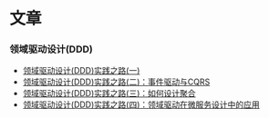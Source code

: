 # 文章

### 领域驱动设计(DDD)

- [领域驱动设计(DDD)实践之路(一)](https://mp.weixin.qq.com/s/gk-Hb84Dt7JqBRVkMqM7Eg)
- [领域驱动设计(DDD)实践之路(二)：事件驱动与CQRS](https://mp.weixin.qq.com/s/Z3uJhxJGDif3qN5OlE_woA)
- [领域驱动设计(DDD)实践之路(三)：如何设计聚合](https://mp.weixin.qq.com/s/oAD25H0UKH4zujxFDRXu9Q)
- [领域驱动设计(DDD)实践之路(四)：领域驱动在微服务设计中的应用](https://mp.weixin.qq.com/s/YL_NRiEKgR-D3_yx3FARbg)
